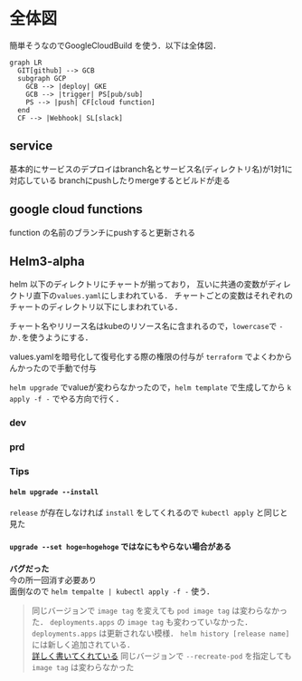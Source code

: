 <head>
<script src="https://unpkg.com/mermaid@8.0.0/dist/mermaid.min.js"></script>
<script>
const mermaiding = function() {
    const elements = document.querySelectorAll("pre>code.language-mermaid");
    for (let i = 0; i < elements.length; i++) {
        const e = elements[i];
        const pre = e.parentElement;
        const replace = function(graph) {
            const elem = document.createElement('div');
            elem.innerHTML = graph;
            elem.className = 'mermaid';
            elem.setAttribute('data-processed', 'true');
            pre.parentElement.replaceChild(elem, pre);
        }
        mermaid.mermaidAPI.render('id' + i, e.textContent, replace);
    }
}

if (document.readyState == 'interactive' || document.readyState == 'complete') {
    mermaiding();
}else{
    document.addEventListener("DOMContentLoaded", mermaiding);
}
</script>
</head>

# 全体図
簡単そうなのでGoogleCloudBuild を使う．以下は全体図．
```mermaid
graph LR
  GIT[github] --> GCB 
  subgraph GCP
    GCB --> |deploy| GKE
    GCB --> |trigger| PS[pub/sub]
    PS --> |push| CF[cloud function]
  end
  CF --> |Webhook| SL[slack]
```

## service
基本的にサービスのデプロイはbranch名とサービス名(ディレクトリ名)が1対1に対応している
branchにpushしたりmergeするとビルドが走る
## google cloud functions
function の名前のブランチにpushすると更新される

## Helm3-alpha
helm 以下のディレクトリにチャートが揃っており，
互いに共通の変数がディレクトリ直下の`values.yaml`にしまわれている．
チャートごとの変数はそれぞれのチャートのディレクトリ以下にしまわれている．

チャート名やリリース名はkubeのリソース名に含まれるので，`lowercase`で
`-`か`.`を使うようにする．

values.yamlを暗号化して復号化する際の権限の付与が `terraform` でよくわからんかったので手動で付与

`helm upgrade` でvalueが変わらなかったので，`helm template` で生成してから `k apply -f -` でやる方向で行く．


### dev
### prd

### Tips
#### `helm upgrade --install`
`release` が存在しなければ `install` をしてくれるので `kubectl apply` と同じと見た
#### `upgrade --set hoge=hogehoge` ではなにもやらない場合がある
**バグだった**  
今の所一回消す必要あり  
面倒なので `helm tempalte | kubectl apply -f -` 使う．
>同じバージョンで `image tag` を変えても `pod image tag` は変わらなかった．
`deployments.apps` の `image tag` も変わっていなかった．
`deployments.apps` は更新されない模様．
`helm history [release name]` には新しく追加されている．  
[詳しく書いてくれている](<https://medium.com/@kcatstack/understand-helm-upgrade-flags-reset-values-reuse-values-6e58ac8f127e>
)
同じバージョンで `--recreate-pod` を指定しても `image tag` は変わらなかった
